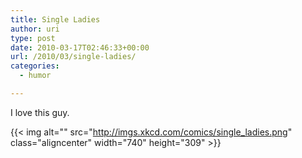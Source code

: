 ```yaml
---
title: Single Ladies
author: uri
type: post
date: 2010-03-17T02:46:33+00:00
url: /2010/03/single-ladies/
categories:
  - humor

---
```

I love this guy.

{{< img alt="" src="http://imgs.xkcd.com/comics/single_ladies.png" class="aligncenter" width="740" height="309" >}}